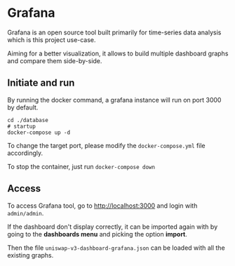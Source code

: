 # Grafana

Grafana is an open source tool built primarily for time-series data analysis which is this project use-case.

Aiming for a better visualization, it allows to build multiple dashboard graphs and compare them side-by-side.

## Initiate and run

By running the docker command, a grafana instance will run on port 3000 by default.

```shell
cd ./database
# startup
docker-compose up -d
```

To change the target port, please modify the `docker-compose.yml` file accordingly.

To stop the container, just run `docker-compose down`

## Access

To access Grafana tool, go to <http://localhost:3000> and login with `admin/admin`.

If the dashboard don't display correctly, it can be imported again with by going to the **dashboards menu** and picking the option **import**.

Then the file `uniswap-v3-dashboard-grafana.json` can be loaded with all the existing graphs.
